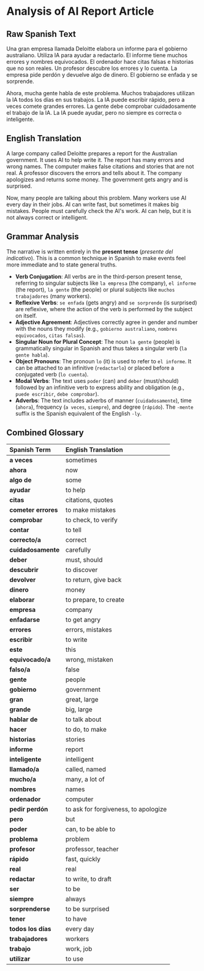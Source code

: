 # Analysis of AI Report Article

## Raw Spanish Text

Una gran empresa llamada Deloitte elabora un informe para el gobierno australiano. Utiliza IA para ayudar a redactarlo. El informe tiene muchos errores y nombres equivocados. El ordenador hace citas falsas e historias que no son reales. Un profesor descubre los errores y lo cuenta. La empresa pide perdón y devuelve algo de dinero. El gobierno se enfada y se sorprende.

Ahora, mucha gente habla de este problema. Muchos trabajadores utilizan la IA todos los días en sus trabajos. La IA puede escribir rápido, pero a veces comete grandes errores. La gente debe comprobar cuidadosamente el trabajo de la IA. La IA puede ayudar, pero no siempre es correcta o inteligente.

## English Translation

A large company called Deloitte prepares a report for the Australian government. It uses AI to help write it. The report has many errors and wrong names. The computer makes false citations and stories that are not real. A professor discovers the errors and tells about it. The company apologizes and returns some money. The government gets angry and is surprised.

Now, many people are talking about this problem. Many workers use AI every day in their jobs. AI can write fast, but sometimes it makes big mistakes. People must carefully check the AI's work. AI can help, but it is not always correct or intelligent.

## Grammar Analysis

The narrative is written entirely in the **present tense** (*presente del indicativo*). This is a common technique in Spanish to make events feel more immediate and to state general truths.

*   **Verb Conjugation**: All verbs are in the third-person present tense, referring to singular subjects like `la empresa` (the company), `el informe` (the report), `la gente` (the people) or plural subjects like `muchos trabajadores` (many workers).
*   **Reflexive Verbs**: `se enfada` (gets angry) and `se sorprende` (is surprised) are reflexive, where the action of the verb is performed by the subject on itself.
*   **Adjective Agreement**: Adjectives correctly agree in gender and number with the nouns they modify (e.g., `gobierno australiano`, `nombres equivocados`, `citas falsas`).
*   **Singular Noun for Plural Concept**: The noun `la gente` (people) is grammatically singular in Spanish and thus takes a singular verb (`la gente habla`).
*   **Object Pronouns**: The pronoun `lo` (it) is used to refer to `el informe`. It can be attached to an infinitive (`redactarlo`) or placed before a conjugated verb (`lo cuenta`).
*   **Modal Verbs**: The text uses `poder` (can) and `deber` (must/should) followed by an infinitive verb to express ability and obligation (e.g., `puede escribir`, `debe comprobar`).
*   **Adverbs**: The text includes adverbs of manner (`cuidadosamente`), time (`ahora`), frequency (`a veces`, `siempre`), and degree (`rápido`). The `-mente` suffix is the Spanish equivalent of the English `-ly`.

## Combined Glossary

| Spanish Term | English Translation |
| :--- | :--- |
| **a veces** | sometimes |
| **ahora** | now |
| **algo de** | some |
| **ayudar** | to help |
| **citas** | citations, quotes |
| **cometer errores** | to make mistakes |
| **comprobar** | to check, to verify |
| **contar** | to tell |
| **correcto/a** | correct |
| **cuidadosamente** | carefully |
| **deber** | must, should |
| **descubrir** | to discover |
| **devolver** | to return, give back |
| **dinero** | money |
| **elaborar** | to prepare, to create |
| **empresa** | company |
| **enfadarse** | to get angry |
| **errores** | errors, mistakes |
| **escribir** | to write |
| **este** | this |
| **equivocado/a** | wrong, mistaken |
| **falso/a** | false |
| **gente** | people |
| **gobierno** | government |
| **gran** | great, large |
| **grande** | big, large |
| **hablar de** | to talk about |
| **hacer** | to do, to make |
| **historias** | stories |
| **informe** | report |
| **inteligente** | intelligent |
| **llamado/a** | called, named |
| **mucho/a** | many, a lot of |
| **nombres** | names |
| **ordenador** | computer |
| **pedir perdón** | to ask for forgiveness, to apologize |
| **pero** | but |
| **poder** | can, to be able to |
| **problema** | problem |
| **profesor** | professor, teacher |
| **rápido** | fast, quickly |
| **real** | real |
| **redactar** | to write, to draft |
| **ser** | to be |
| **siempre** | always |
| **sorprenderse** | to be surprised |
| **tener** | to have |
| **todos los días** | every day |
| **trabajadores** | workers |
| **trabajo** | work, job |
| **utilizar** | to use |
